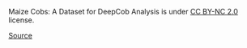 Maize Cobs: A Dataset for DeepCob Analysis is under [CC BY-NC 2.0](https://creativecommons.org/licenses/by-nc/2.0/) license.

[Source](https://zenodo.org/record/4587304#.Yk_ePH9Bzmg)